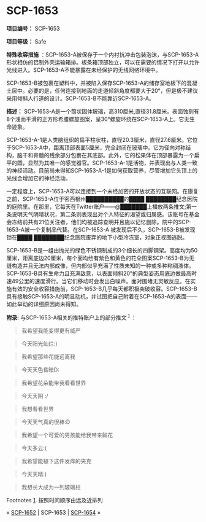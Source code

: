 # SCP-1653
                        


**项目编号：** SCP-1653

**项目等级：** Safe

**特殊收容措施** ：SCP-1653-A被保存于一个内衬抗冲击包装泡沫，与SCP-1653-A形状相仿的铝制外壳运输箱排。板条箱顶部独立，可以在需要的情况下打开以允许光线进入。SCP-1653-A不能暴露在未经保护的无线网络环境中。

SCP-1653-B被包裹在塑料中，并被陷入保存SCP-1653-A的储存室地板下的混凝土层中。必要的是，任何连接到地面的走道倾斜角度都要大于20°，但是极不建议采用倾斜人行道的设计。SCP-1653-B不能靠近SCP-1653-A。

**描述：** SCP-1653-A是一个筒状固体玻璃，高310厘米,直径31.8厘米。表面蚀刻有8个浅而平滑的正方形希腊螺旋图案，呈30°螺旋环绕在SCP-1653-A上。它无生命迹象。

SCP-1653-A-1是人类脑组织的扁平柱状柱，直径20.3厘米，直径27.6厘米。它位于SCP-1653-A中，距离顶部表面5厘米，完全封闭在玻璃中。它为径向对称结构，脑干和脊髓的残余部分包裹在其底部。此外，它的松果体在顶部暴露为一个扁平的圆，显然为其唯一的感觉器官。SCP-1653-A-1是活物，并表现出与人类一致的神经活动。目前尚未得知SCP-1653-A-1是如何获取营养，尽管增加它头顶上的光线会增加它的神经活动。

一定程度上，SCP-1653-A可以连接到一个未经加密的开放状态的互联网。在康复之前，SCP-1653-A位于密西根州██████████的████ ████████纪念医院的庭院里。在那里，它每天在Twitter账户——@███████上播放两条推文;第一条说明天气阴晴状况，第二条则表现出对个人特征的渴望或归属感。该账号在基金会冻结前共有21位关注者，他们均被追踪查明并且施以记忆删除。院中的SCP-1653-A被一个复制品代替。在SCP-1653-A 被发现后不久，SCP-1653-B被发现锁在████ ████████纪念医院废弃的地下小型冷冻室，对象正视图逃脱。

SCP-1653-B是一组由抛光的绿色不锈钢制成的3个细长的四脚钢架。高度均为50厘米，距离底边20厘米，每个面均绘有紫色和黄色的花朵图案SCP-1653-B为无缝构造并且无法内部成像，但内部似乎充满了性质未知的一种或多种粘稠液体。SCP-1653-B具有生命力且充满敌意，以表面倾斜20°的典型姿态用底边做最高时速49公里的速度滑行。当它们移动时会发出白噪声。面对围堵无灵敏反应。在实施有效的安全收容措施前，SCP-1653-B几乎每天都积极突破收容。SCP-1653-B具有接触SCP-1653-A的明显动机，并试图把自己附着在SCP-1653-A的表面——如此举动的详细原因尚未得知。

**附录:** 与SCP-1653-A相关的推特账户上的部分推文<sup class='footnoteref'>
 <a shape='rect' class='footnoteref' id='footnoteref-1' href='javascript:;' onclick='WIKIDOT.page.utils.scrollToReference(&apos;footnote-1&apos;)'>1</a>
</sup>：


> 我希望我能变得更有威严
> 


> 今天阳光灿烂:)
> 


> 我希望那些花能远离我
> 


> 今天天色昏暗D:
> 


> 我希望花朵能带我看看世界
> 


> 今天天阴 :/
> 


> 我想看看世界
> 


> 今天天气真的很棒:D
> 


> 我希望一个可爱的男孩能给我带来鲜花
> 


> 今天多云:(
> 


> 我希望能褪下这件发痒的夹克
> 


> 今天天晴:)
> 


> 我想长大成为一列玻璃柱
> 


Footnotes
<a shape='rect' href='javascript:;' onclick='WIKIDOT.page.utils.scrollToReference(&apos;footnoteref-1&apos;)'>1</a>. 按照时间顺序由远及近排列



« <a shape='rect' class='newpage' href='/scp-1652'>SCP-1652</a> | SCP-1653 | <a shape='rect' class='newpage' href='/scp-1654'>SCP-1654</a> »





                    